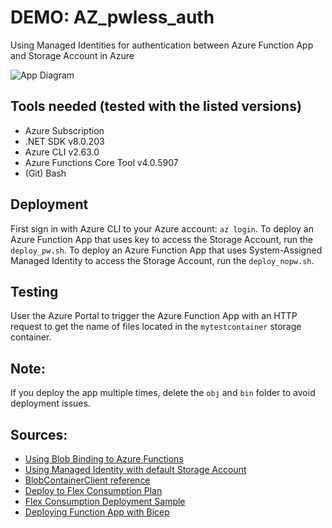 # DEMO: AZ_pwless_auth
Using Managed Identities for authentication between Azure Function App and Storage Account in Azure

![App Diagram](/diagram.png "App Diagram")

## Tools needed (tested with the listed versions)
- Azure Subscription
- .NET SDK v8.0.203
- Azure CLI v2.63.0
- Azure Functions Core Tool v4.0.5907
- (Git) Bash

## Deployment
First sign in with Azure CLI to your Azure account: `az login`.
To deploy an Azure Function App that uses key to access the Storage Account, run the `deploy_pw.sh`.
To deploy an Azure Function App that uses System-Assigned Managed Identity to access the Storage Account, run the `deploy_nopw.sh`.

## Testing
User the Azure Portal to trigger the Azure Function App with an HTTP request to get the name of files located in the `mytestcontainer` storage container.

## Note:
If you deploy the app multiple times, delete the `obj` and `bin` folder to avoid deployment issues.

## Sources:
- [Using Blob Binding to Azure Functions](https://learn.microsoft.com/en-us/azure/azure-functions/functions-bindings-http-webhook-trigger?tabs=python-v2%2Cisolated-process%2Cnodejs-v4%2Cfunctionsv2&pivots=programming-language-csharp)
- [Using Managed Identity with default Storage Account](https://learn.microsoft.com/en-us/azure/azure-functions/functions-reference?tabs=blob&pivots=programming-language-csharp#connecting-to-host-storage-with-an-identity)
- [BlobContainerClient reference](https://learn.microsoft.com/en-us/dotnet/api/azure.storage.blobs.blobcontainerclient?view=azure-dotnet)
- [Deploy to Flex Consumption Plan](https://learn.microsoft.com/en-us/azure/azure-functions/flex-consumption-how-to?tabs=azure-cli%2Cvs-code-publish&pivots=programming-language-csharp)
- [Flex Consumption Deployment Sample](https://github.com/Azure-Samples/azure-functions-flex-consumption-samples/blob/main/README.md)
- [Deploying Function App with Bicep](https://learn.microsoft.com/en-us/azure/azure-functions/functions-infrastructure-as-code?tabs=bicep%2Cwindows%2Cdevops&pivots=consumption-plan)
